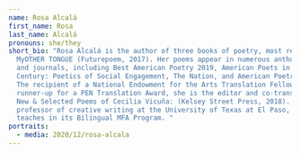 ```yaml
---
name: Rosa Alcalá
first_name: Rosa
last_name: Alcalá
pronouns: she/they
short_bio: "Rosa Alcalá is the author of three books of poetry, most recently
  MyOTHER TONGUE (Futurepoem, 2017). Her poems appear in numerous anthologies
  and journals, including Best American Poetry 2019, American Poets in the 21st
  Century: Poetics of Social Engagement, The Nation, and American Poetry Review.
  The recipient of a National Endowment for the Arts Translation Fellowship, and
  runner-up for a PEN Translation Award, she is the editor and co-translator of
  New & Selected Poems of Cecilia Vicuña: (Kelsey Street Press, 2018). She is
  professor of creative writing at the University of Texas at El Paso, where she
  teaches in its Bilingual MFA Program. "
portraits:
  - media: 2020/12/rosa-alcala
---
```

